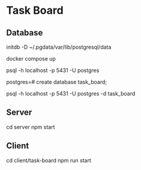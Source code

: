 # Task Board

## Database

initdb -D ~/.pgdata/var/lib/postgresql/data

docker compose up

psql -h localhost -p 5431 -U postgres

postgres=# create database task_board;

psql -h localhost -p 5431 -U postgres -d task_board

## Server

cd server
npm start

## Client

cd client/task-board
npm run start
